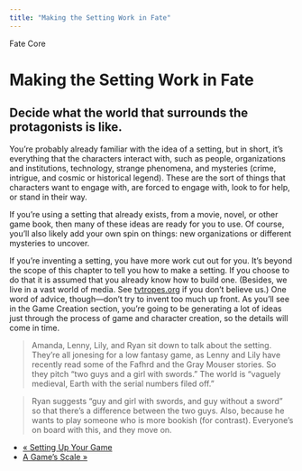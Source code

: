 ```yaml
---
title: "Making the Setting Work in Fate"
---
```

    
Fate Core

#  Making the Setting Work in Fate

## Decide what the world that surrounds the protagonists is like.

You’re probably already familiar with the idea of a setting, but in short,
it’s everything that the characters interact with, such as people,
organizations and institutions, technology, strange phenomena, and mysteries
(crime, intrigue, and cosmic or historical legend). These are the sort of
things that characters want to engage with, are forced to engage with, look to
for help, or stand in their way.

If you’re using a setting that already exists, from a movie, novel, or other
game book, then many of these ideas are ready for you to use. Of course,
you’ll also likely add your own spin on things: new organizations or different
mysteries to uncover.

If you’re inventing a setting, you have more work cut out for you. It’s beyond
the scope of this chapter to tell you how to make a setting. If you choose to
do that it is assumed that you already know how to build one. (Besides, we
live in a vast world of media. See [tvtropes.org](http://tvtropes.org/) if you
don’t believe us.) One word of advice, though—don’t try to invent too much up
front. As you’ll see in the Game Creation section, you’re going to be
generating a lot of ideas just through the process of game and character
creation, so the details will come in time.

> Amanda, Lenny, Lily, and Ryan sit down to talk about the setting. They’re
all jonesing for a low fantasy game, as Lenny and Lily have recently read some
of the Fafhrd and the Gray Mouser stories. So they pitch “two guys and a girl
with swords.” The world is “vaguely medieval, Earth with the serial numbers
filed off.”

>

> Ryan suggests “guy and girl with swords, and guy without a sword” so that
there’s a difference between the two guys. Also, because he wants to play
someone who is more bookish (for contrast). Everyone’s on board with this, and
they move on.

  * [« Setting Up Your Game](/fate-core/setting-your-game)
  * [A Game’s Scale »](/fate-core/game%E2%80%99s-scale)

